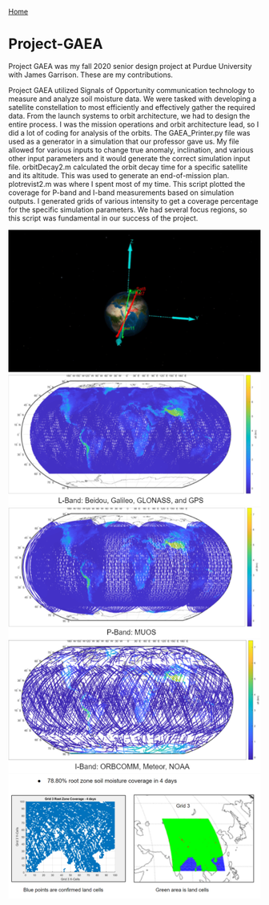 [Home](https:/https://mdewaele25.github.io/)

# Project-GAEA
Project GAEA was my fall 2020 senior design project at Purdue University with James Garrison.  These are my contributions.

Project GAEA utilized Signals of Opportunity communication technology to measure and analyze soil moisture data.  We were tasked with developing a satellite constellation to most efficiently and effectively gather the required data.  From the launch systems to orbit architecture, we had to design the entire process.
I was the mission operations and orbit architecture lead, so I did a lot of coding for analysis of the orbits.  The GAEA_Printer.py file was used as a generator in a simulation that our professor gave us.  My file allowed for various inputs to change true anomaly, inclination, and various other input parameters and it would generate the correct simulation input file.
orbitDecay2.m calculated the orbit decay time for a specific satellite and its altitude. This was used to generate an end-of-mission plan.
plotrevist2.m was where I spent most of my time.  This script plotted the coverage for P-band and I-band measurements based on simulation outputs.  I generated grids of various intensity to get a coverage percentage for the specific simulation parameters.  We had several focus regions, so this script was fundamental in our success of the project.

<center>
<img src="./orbits.png">
<br />
<img src="./l_band.png">
<br />
<img src="./p_band.png">
<br />
<img src="./i_band.png">
<br />
<img src="./root_zone.png">
</center>
